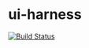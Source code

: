 # ui-harness

[![Build Status](https://travis-ci.org/philcockfield/ui-harness.svg?branch=version-4)](https://travis-ci.org/philcockfield/ui-harness)


